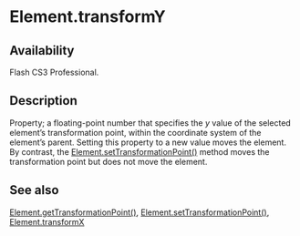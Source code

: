 # Element.transformY

## Availability

Flash CS3 Professional.

## Description

Property; a floating-point number that specifies the *y* value of the selected element’s transformation point, within the coordinate system of the element’s parent. Setting this property to a new value moves the element. By contrast, the [Element.setTransformationPoint()](../Element_object/Element19.md) method moves the transformation point but does not move the element.

## See also

[Element.getTransformationPoint()](../Element_object/Element4.md), [Element.setTransformationPoint()](../Element_object/Element19.md), [Element.transformX](../Element_object/Element23.md)
